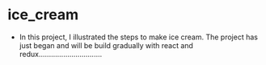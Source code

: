 # ice_cream

- In this project, I illustrated the steps to make ice cream. The project has just began and will be build gradually with react and redux...............................
